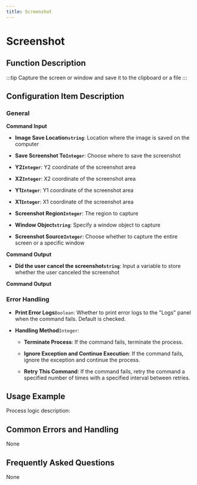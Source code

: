 ```yaml
---
title: Screenshot
---
```


# Screenshot

## Function Description

:::tip 
Capture the screen or window and save it to the clipboard or a file
:::

## Configuration Item Description

### General

**Command Input**

- **Image Save Location`string`**: Location where the image is saved on the computer

- **Save Screenshot To`Integer`**: Choose where to save the screenshot

- **Y2`Integer`**: Y2 coordinate of the screenshot area

- **X2`Integer`**: X2 coordinate of the screenshot area

- **Y1`Integer`**: Y1 coordinate of the screenshot area

- **X1`Integer`**: X1 coordinate of the screenshot area

- **Screenshot Region`Integer`**: The region to capture

- **Window Object`string`**: Specify a window object to capture

- **Screenshot Source`Integer`**: Choose whether to capture the entire screen or a specific window


**Command Output**

- **Did the user cancel the screenshot`string`**: Input a variable to store whether the user canceled the screenshot


**Command Output**

### Error Handling

- **Print Error Logs**`Boolean`: Whether to print error logs to the "Logs" panel when the command fails. Default is checked. 

- **Handling Method**`Integer`:

    - **Terminate Process**: If the command fails, terminate the process.

    - **Ignore Exception and Continue Execution**: If the command fails, ignore the exception and continue the process.

    - **Retry This Command**: If the command fails, retry the command a specified number of times with a specified interval between retries.

## Usage Example

Process logic description:

## Common Errors and Handling

None

## Frequently Asked Questions

None

